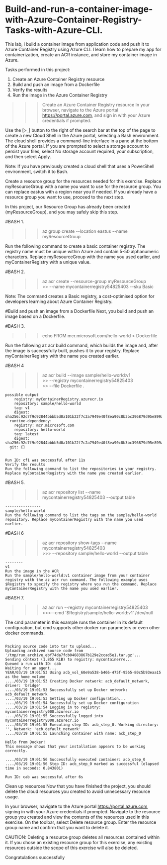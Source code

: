 # Build-and-run-a-container-image-with-Azure-Container-Registry-Tasks-with-Azure-CLI.
This lab, i build a container image from application code and push it to Azure Container Registry using Azure CLI. I learn how to prepare my app for containerization, create an ACR instance, and store my container image in Azure.



Tasks performed in this project:
1. Create an Azure Container Registry resource
2. Build and push an image from a Dockerfile
3. Verify the results
4. Run the image in the Azure Container Registry


>>> Create an Azure Container Registry resource
In your browser, navigate to the Azure portal https://portal.azure.com, and sign in with your Azure credentials if prompted.

Use the [>_] button to the right of the search bar at the top of the page to create a new Cloud Shell in the Azure portal, selecting a Bash environment. The cloud shell provides a command-line interface in a pane at the bottom of the Azure portal. If you are prompted to select a storage account to persist your files, select No storage account required, your subscription, and then select Apply.

Note: If you have previously created a cloud shell that uses a PowerShell environment, switch it to Bash.

Create a resource group for the resources needed for this exercise. Replace myResourceGroup with a name you want to use for the resource group. You can replace eastus with a region near you if needed. If you already have a resource group you want to use, proceed to the next step.

In this project, our Resource Group has already been created (myResourceGroup), and you may safely skip this step.

#BASH 1.
>>> az group create --location eastus --name myResourceGroup

Run the following command to create a basic container registry. 
The registry name must be unique within Azure and contain 5-50 alphanumeric characters. Replace myResourceGroup with the name you used earlier, and myContainerRegistry with a unique value.

#BASH 2.

>>> az acr create --resource-group myResourceGroup \
    >> --name mycontainerregistry54825403 --sku Basic

Note: The command creates a Basic registry, a cost-optimised option for developers learning about Azure Container Registry.


#Build and push an image from a Dockerfile
Next, you build and push an image based on a Dockerfile.

#BASH 3.
>>> echo FROM mcr.microsoft.com/hello-world > Dockerfile

Run the following az acr build command, which builds the image and, after the image is successfully built, pushes it to your registry. Replace myContainerRegistry with the name you created earlier.

#BASH 4
>>> az acr build --image sample/hello-world:v1  \
    >> --registry mycontainerregistry54825403 \
    >> --file Dockerfile .


```
possible output
    registry: myContainerRegistry.azurecr.io
    repository: sample/hello-world
    tag: v1
    digest: sha256:92c7f9c92844bbbb5d0a101b22f7c2a7949e40f8ea90c8b3bc396879d95e899a
  runtime-dependency:
    registry: mcr.microsoft.com
    repository: hello-world
    tag: latest
    digest: sha256:92c7f9c92844bbbb5d0a101b22f7c2a7949e40f8ea90c8b3bc396879d95e899a
  git: {}


Run ID: cf1 was successful after 11s
Verify the results
Run the following command to list the repositories in your registry. Replace myContainerRegistry with the name you created earlier.
```

#BASH 5.
>>> az acr repository list --name mycontainerregistry54825403 --output table

```Output:
----------------
sample/hello-world
Run the following command to list the tags on the sample/hello-world repository. Replace myContainerRegistry with the name you used earlier.
```

#BASH 6
>>> az acr repository show-tags --name mycontainerregistry54825403 \
    >>> --repository sample/hello-world --output table

```Output:
--------
v1
Run the image in the ACR
Run the sample/hello-world:v1 container image from your container registry with the az acr run command. The following example uses $Registry to specify the registry where you run the command. Replace myContainerRegistry with the name you used earlier.
```

#BASH 7.
>>> az acr run --registry mycontainerregistry54825403 \
    >>>--cmd '$Registry/sample/hello-world:v1' /dev/null

The cmd parameter in this example runs the container in its default configuration, but cmd supports other docker run parameters or even other docker commands.

```output is shortened:

Packing source code into tar to upload...
Uploading archived source code from '/tmp/run_archive_ebf74da7fcb04683867b129e2ccad5e1.tar.gz'...
Sending context (1.855 KiB) to registry: mycontainerre...
Queued a run with ID: cab
Waiting for an agent...
YEAR/03/19 19:01:53 Using acb_vol_60e9a538-b466-475f-9565-80c5b93eaa15 as the home volume
..../03/19 19:01:53 Creating Docker network: acb_default_network, driver: 'bridge'
..../03/19 19:01:53 Successfully set up Docker network: acb_default_network
..../03/19 19:01:53 Setting up Docker configuration...
..../03/19 19:01:54 Successfully set up Docker configuration
..../03/19 19:01:54 Logging in to registry: mycontainerregistry008.azurecr.io
..../03/19 19:01:55 Successfully logged into mycontainerregistry008.azurecr.io
..../03/19 19:01:55 Executing step ID: acb_step_0. Working directory: '', Network: 'acb_default_network'
..../03/19 19:01:55 Launching container with name: acb_step_0

Hello from Docker!
This message shows that your installation appears to be working correctly.

..../03/19 19:01:56 Successfully executed container: acb_step_0
..../03/19 19:01:56 Step ID: acb_step_0 marked as successful (elapsed time in seconds: 0.843801)

Run ID: cab was successful after 6s
```

Clean up resources
Now that you have finished the project, you should delete the cloud resources you created to avoid unnecessary resource usage.

In your browser, navigate to the Azure portal https://portal.azure.com, signing in with your Azure credentials if prompted.
Navigate to the resource group you created and view the contents of the resources used in this exercise.
On the toolbar, select Delete resource group.
Enter the resource group name and confirm that you want to delete it.


CAUTION: Deleting a resource group deletes all resources contained within it. If you chose an existing resource group for this exercise, any existing resources outside the scope of this exercise will also be deleted.


Congratulations
successfully 
